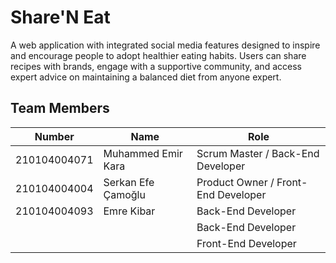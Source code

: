 # Share'N Eat

A web application with integrated social media features designed to inspire and encourage people to adopt healthier eating habits. Users can share recipes with brands, engage with a supportive community, and access expert advice on maintaining a balanced diet from anyone expert.


## Team Members
| Number | Name | Role
| --- | --- | --- |
| 210104004071 | Muhammed Emir Kara | Scrum Master / Back-End Developer 
| 210104004004 | Serkan Efe Çamoğlu | Product Owner / Front-End Developer
| 210104004093 | Emre Kibar | Back-End Developer
|  |  | Back-End Developer
|  |  | Front-End Developer
